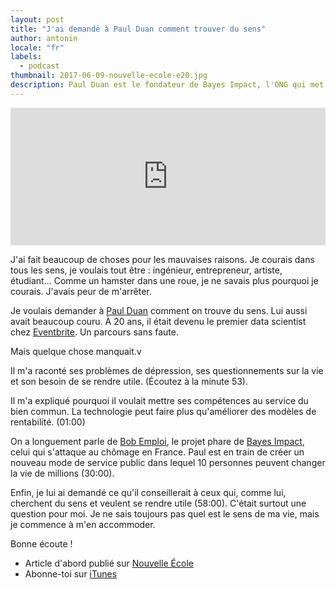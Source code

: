 ```yaml
---
layout: post
title: "J'ai demandé à Paul Duan comment trouver du sens"
author: antonin
locale: "fr"
labels:
  - podcast
thumbnail: 2017-06-09-nouvelle-ecole-e20.jpg
description: Paul Duan est le fondateur de Bayes Impact, l'ONG qui met la technologie au service du bien commun. Dans cet épisode nous évoquerons sa recherche de sens et sa volonté de se rendre utile.
---
```


<iframe width="100%" height="220" scrolling="no" frameborder="no" src="https://w.soundcloud.com/player/?url=https%3A//api.soundcloud.com/tracks/326192410&amp;auto_play=false&amp;hide_related=false&amp;show_comments=true&amp;show_user=true&amp;show_reposts=false&amp;visual=true"></iframe>

J'ai fait beaucoup de choses pour les mauvaises raisons. Je courais dans tous les sens, je voulais tout être : ingénieur, entrepreneur, artiste, étudiant... Comme un hamster dans une roue, je ne savais plus pourquoi je courais. J'avais peur de m'arrêter.

Je voulais demander à [Paul Duan](https://twitter.com/pyduan) comment on trouve du sens. Lui aussi avait beaucoup couru. À 20 ans, il était devenu le premier data scientist chez [Eventbrite](https://www.eventbrite.fr/). Un parcours sans faute.

Mais quelque chose manquait.v

Il m'a raconté ses problèmes de dépression, ses questionnements sur la vie et son besoin de se rendre utile. (Écoutez à la minute 53).

Il m'a expliqué pourquoi il voulait mettre ses compétences au service du bien commun. La technologie peut faire plus qu'améliorer des modèles de rentabilité. (01:00)

On a longuement parle de [Bob Emploi](https://www.bob-emploi.fr/), le projet phare de [Bayes Impact](https://www.bayesimpact.org/), celui qui s'attaque au chômage en France. Paul est en train de créer un nouveau mode de service public dans lequel 10 personnes peuvent changer la vie de millions (30:00).

Enfin, je lui ai demandé ce qu'il conseillerait à ceux qui, comme lui, cherchent du sens et veulent se rendre utile (58:00). C'était surtout une question pour moi. Je ne sais toujours pas quel est le sens de ma vie, mais je commence à m'en accommoder.

Bonne écoute !

- Article d'abord publié sur [Nouvelle École](http://nouvelleecole.org/ep-20-paul-duan-disruption-bienveillante/)
- Abonne-toi sur [iTunes](https://itunes.apple.com/fr/podcast/nouvelle-ecole/id1126434008?mt=2)
